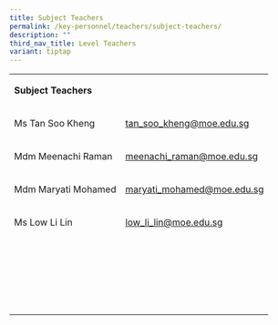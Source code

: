 ```yaml
---
title: Subject Teachers
permalink: /key-personnel/teachers/subject-teachers/
description: ""
third_nav_title: Level Teachers
variant: tiptap
---
```

<table style="minWidth: 50px">
<colgroup>
<col>
<col>
</colgroup>
<tbody>
<tr>
<td rowspan="1" colspan="2">
<p><strong>Subject Teachers</strong>
</p>
</td>
</tr>
<tr>
<td rowspan="1" colspan="1">
<p>Ms Tan Soo Kheng</p>
</td>
<td rowspan="1" colspan="1">
<p><a href="mailto:tan_soo_kheng@moe.edu.sg" rel="noopener noreferrer nofollow" target="">tan_soo_kheng@moe.edu.sg</a>
</p>
</td>
</tr>
<tr>
<td rowspan="1" colspan="1">
<p>Mdm Meenachi Raman</p>
</td>
<td rowspan="1" colspan="1">
<p><a href="mailto:meenachi_raman@moe.edu.sg" rel="noopener noreferrer nofollow" target="">meenachi_raman@moe.edu.sg</a>
</p>
</td>
</tr>
<tr>
<td rowspan="1" colspan="1">
<p>Mdm Maryati Mohamed</p>
</td>
<td rowspan="1" colspan="1">
<p><a href="mailto:maryati_mohamed@moe.edu.sg" rel="noopener noreferrer nofollow" target="">maryati_mohamed@moe.edu.sg</a>
</p>
</td>
</tr>
<tr>
<td rowspan="1" colspan="1">
<p>Ms Low Li Lin</p>
</td>
<td rowspan="1" colspan="1">
<p><a href="mailto:low_li_lin@moe.edu.sg" rel="noopener noreferrer nofollow" target="">low_li_lin@moe.edu.sg</a>
</p>
</td>
</tr>
<tr>
<td rowspan="1" colspan="1">
<p></p>
</td>
<td rowspan="1" colspan="1">
<p></p>
</td>
</tr>
<tr>
<td rowspan="1" colspan="1">
<p></p>
</td>
<td rowspan="1" colspan="1">
<p></p>
</td>
</tr>
<tr>
<td rowspan="1" colspan="1">
<p></p>
</td>
<td rowspan="1" colspan="1">
<p></p>
</td>
</tr>
<tr>
<td rowspan="1" colspan="1">
<p></p>
</td>
<td rowspan="1" colspan="1">
<p></p>
</td>
</tr>
<tr>
<td rowspan="1" colspan="1">
<p></p>
</td>
<td rowspan="1" colspan="1">
<p></p>
</td>
</tr>
<tr>
<td rowspan="1" colspan="1">
<p></p>
</td>
<td rowspan="1" colspan="1">
<p></p>
</td>
</tr>
</tbody>
</table>
<p></p>